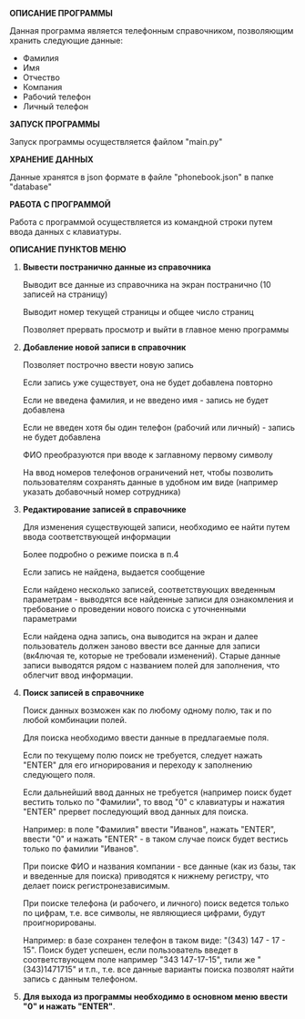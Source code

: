 **ОПИСАНИЕ ПРОГРАММЫ**

Данная программа является телефонным справочником, позволяющим хранить следующие данные:
- Фамилия
- Имя
- Отчество
- Компания
- Рабочий телефон
- Личный телефон

**ЗАПУСК ПРОГРАММЫ**

Запуск программы осуществляется файлом "main.py"

**ХРАНЕНИЕ ДАННЫХ**

Данные хранятся в json формате в файле "phonebook.json" в папке "database"

**РАБОТА С ПРОГРАММОЙ**

Работа с программой осуществляется из командной строки путем ввода данных с клавиатуры.

**ОПИСАНИЕ ПУНКТОВ МЕНЮ**

1. **Вывести постранично данные из справочника**
   
   Выводит все данные из справочника на экран постранично (10 записей на страницу)
   
   
   Выводит номер текущей страницы и общее число страниц
   
   
   Позволяет прервать просмотр и выйти в главное меню программы
   
3. **Добавление новой записи в справочник**
   
   Позволяет построчно ввести новую запись
   
   Если запись уже существует, она не будет добавлена повторно
   
   Если не введена фамилия, и не введено имя - запись не будет добавлена
   
   Если не введен хотя бы один телефон (рабочий или личный) - запись не будет добавлена
   
   ФИО преобразуются при вводе к заглавному первому символу
   
   На ввод номеров телефонов ограничений нет, чтобы позволить пользователям сохранять данные в удобном им виде (например указать добавочный номер сотрудника)

5. **Редактирование записей в справочнике**
   
   Для изменения существующей записи, необходимо ее найти путем ввода соответствующей информации
   
   Более подробно о режиме поиска в п.4
   
   Если запись не найдена, выдается сообщение
   
   Если найдено несколько записей, соответствующих введенным параметрам - выводятся все  найденные записи для ознакомления и требование о проведении нового поиска с уточненными параметрами
   
   Если найдена одна запись, она выводится на экран и далее пользователь должен заново ввести все данные для записи (вк4лючая те, которые не требовали изменений). Старые данные записи выводятся рядом с названием полей для заполнения, что облегчит ввод информации.

7. **Поиск записей в справочнике**
   
   Поиск данных возможен как по любому одному полю, так и по любой комбинации полей.
   
   Для поиска необходимо ввести данные в предлагаемые поля.
   
   Если по текущему полю поиск не требуется, следует нажать "ENTER" для его игнорирования и переходу к заполнению следующего поля.
   
   Если дальнейший ввод данных не требуется (например поиск будет вестить только по "Фамилии", то ввод "0" с клавиатуры и нажатия "ENTER" прервет последующий ввод данных для поиска.
   
   Например: в поле "Фамилия" ввести "Иванов", нажать "ENTER", ввести "0" и нажать "ENTER" - в таком случае поиск будет вестись только по фамилии "Иванов".
   
   При поиске ФИО и названия компании - все данные (как из базы, так и введенные для поиска) приводятся к нижнему регистру, что делает поиск регистронезависимым.
   
   При поиске телефона (и рабочего, и личного) поиск ведется только по цифрам, т.е. все символы, не являющиеся цифрами, будут проигнорированы.
   
   Например: в базе сохранен телефон в таком виде: "(343) 147 - 17 - 15". Поиск будет успешен, если пользователь введет в соответствующем поле например "343 147-17-15", тили же "(343)1471715" и т.п., т.е. все данные варианты поиска позволят найти запись с данным телефоном.
   
9. **Для выхода из программы необходимо в основном меню ввести "0" и нажать "ENTER"**. 
